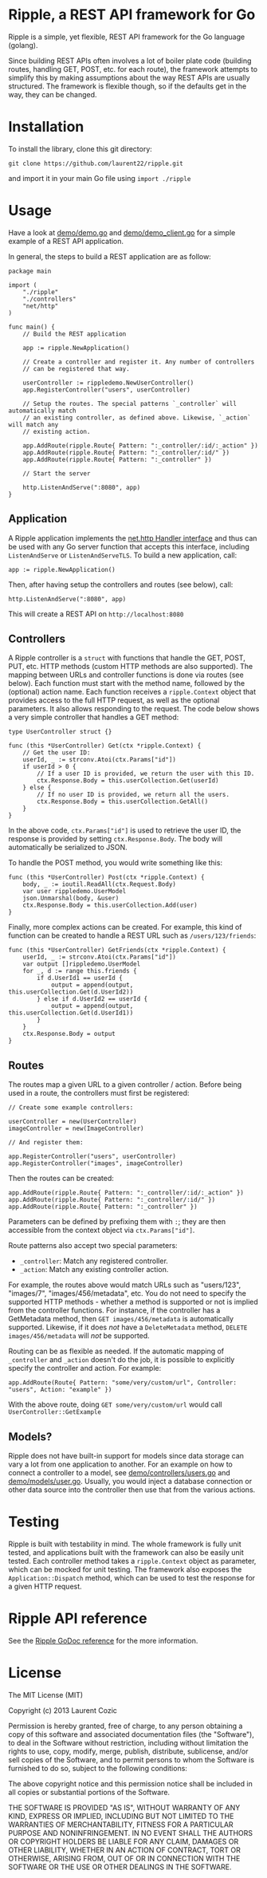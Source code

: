 # Ripple, a REST API framework for Go #

Ripple is a simple, yet flexible, REST API framework for the Go language (golang).

Since building REST APIs often involves a lot of boiler plate code (building routes, handling GET, POST, etc. for each route), the framework attempts to simplify this by making assumptions about the way REST APIs are usually structured. The framework is flexible though, so if the defaults get in the way, they can be changed.

# Installation #

To install the library, clone this git directory:

    git clone https://github.com/laurent22/ripple.git

and import it in your main Go file using `import ./ripple`

# Usage #

Have a look at [demo/demo.go](demo/demo.go) and [demo/demo_client.go](demo/demo_client.go) for a simple example of a REST API application. 

In general, the steps to build a REST application are as follow:

	package main

	import (
		"./ripple"
		"./controllers"
		"net/http"
	)

	func main() {	
		// Build the REST application
		
		app := ripple.NewApplication()
		
		// Create a controller and register it. Any number of controllers
		// can be registered that way.
		
		userController := rippledemo.NewUserController()
		app.RegisterController("users", userController)
		
		// Setup the routes. The special patterns `_controller` will automatically match
		// an existing controller, as defined above. Likewise, `_action` will match any 
		// existing action.
		
		app.AddRoute(ripple.Route{ Pattern: ":_controller/:id/:_action" })
		app.AddRoute(ripple.Route{ Pattern: ":_controller/:id/" })
		app.AddRoute(ripple.Route{ Pattern: ":_controller" })
		
		// Start the server
		
		http.ListenAndServe(":8080", app)
	}

## Application ##

A Ripple application implements the [net.http Handler interface](http://golang.org/pkg/net/http/#Handler) and thus can be used with any Go server function that accepts this interface, including `ListenAndServe` or `ListenAndServeTLS`. To build a new application, call:

	app := ripple.NewApplication()

Then, after having setup the controllers and routes (see below), call:

    http.ListenAndServe(":8080", app)
    
This will create a REST API on `http://localhost:8080`

## Controllers ##

A Ripple controller is a `struct` with functions that handle the GET, POST, PUT, etc. HTTP methods (custom HTTP methods are also supported). The mapping between URLs and controller functions is done via routes (see below). Each function must start with the method name, followed by the (optional) action name. Each function receives a `ripple.Context` object that provides access to the full HTTP request, as well as the optional parameters. It also allows responding to the request. The code below shows a very simple controller that handles a GET method:

	type UserController struct {}

	func (this *UserController) Get(ctx *ripple.Context) {
		// Get the user ID:
		userId, _ := strconv.Atoi(ctx.Params["id"])
		if userId > 0 {
			// If a user ID is provided, we return the user with this ID.
			ctx.Response.Body = this.userCollection.Get(userId)
		} else {
			// If no user ID is provided, we return all the users.
			ctx.Response.Body = this.userCollection.GetAll()
		}
	}
	

In the above code, `ctx.Params["id"]` is used to retrieve the user ID, the response is provided by setting `ctx.Response.Body`. The body will automatically be serialized to JSON.

To handle the POST method, you would write something like this:

	func (this *UserController) Post(ctx *ripple.Context) {
		body, _ := ioutil.ReadAll(ctx.Request.Body)
		var user rippledemo.UserModel
		json.Unmarshal(body, &user)
		ctx.Response.Body = this.userCollection.Add(user)
	}

Finally, more complex actions can be created. For example, this kind of function can be created to handle a REST URL such as `/users/123/friends`:

	func (this *UserController) GetFriends(ctx *ripple.Context) {
		userId, _ := strconv.Atoi(ctx.Params["id"])
		var output []rippledemo.UserModel
		for _, d := range this.friends {
			if d.UserId1 == userId {
				output = append(output, this.userCollection.Get(d.UserId2))
			} else if d.UserId2 == userId {
				output = append(output, this.userCollection.Get(d.UserId1))
			}
		} 
		ctx.Response.Body = output
	}

## Routes ##

The routes map a given URL to a given controller / action. Before being used in a route, the controllers must first be registered:

	// Create some example controllers:
	
	userController = new(UserController)
	imageController = new(ImageController)
	
	// And register them:
	
	app.RegisterController("users", userController)
	app.RegisterController("images", imageController)

Then the routes can be created:
	
	app.AddRoute(ripple.Route{ Pattern: ":_controller/:id/:_action" })
	app.AddRoute(ripple.Route{ Pattern: ":_controller/:id/" })
	app.AddRoute(ripple.Route{ Pattern: ":_controller" })

Parameters can be defined by prefixing them with `:`; they are then accessible from the context object via `ctx.Params["id"]`.

Route patterns also accept two special parameters:

* `_controller`: Match any registered controller.
* `_action`: Match any existing controller action.

For example, the routes above would match URLs such as "users/123", "images/7", "images/456/metadata", etc. You do not need to specify the supported HTTP methods - whether a method is supported or not is implied from the controller functions. For instance, if the controller has a GetMetadata method, then `GET images/456/metadata` is automatically supported. Likewise, if it does *not* have a `DeleteMetadata` method, `DELETE images/456/metadata` will *not* be supported.

Routing can be as flexible as needed. If the automatic mapping of `_controller` and `_action` doesn't do the job, it is possible to explicitly specify the controller and action. For example:

	app.AddRoute(Route{ Pattern: "some/very/custom/url", Controller: "users", Action: "example" })
	
With the above route, doing `GET some/very/custom/url` would call `UserController::GetExample`

## Models? ##

Ripple does not have built-in support for models since data storage can vary a lot from one application to another. For an example on how to connect a controller to a model, see [demo/controllers/users.go](demo/controllers/users.go) and [demo/models/user.go](demo/models/user.go). Usually, you would inject a database connection or other data source into the controller then use that from the various actions.

# Testing ##

Ripple is built with testability in mind. The whole framework is fully unit tested, and applications built with the framework can also be easily unit tested. Each controller method takes a `ripple.Context` object as parameter, which can be mocked for unit testing. The framework also exposes the `Application::Dispatch` method, which can be used to test the response for a given HTTP request.

# Ripple API reference ##

See the [Ripple GoDoc reference](http://godoc.org/github.com/laurent22/ripple/ripple) for the more information.

# License #

The MIT License (MIT)

Copyright (c) 2013 Laurent Cozic

Permission is hereby granted, free of charge, to any person obtaining a copy
of this software and associated documentation files (the "Software"), to deal
in the Software without restriction, including without limitation the rights
to use, copy, modify, merge, publish, distribute, sublicense, and/or sell
copies of the Software, and to permit persons to whom the Software is
furnished to do so, subject to the following conditions:

The above copyright notice and this permission notice shall be included in
all copies or substantial portions of the Software.

THE SOFTWARE IS PROVIDED "AS IS", WITHOUT WARRANTY OF ANY KIND, EXPRESS OR
IMPLIED, INCLUDING BUT NOT LIMITED TO THE WARRANTIES OF MERCHANTABILITY,
FITNESS FOR A PARTICULAR PURPOSE AND NONINFRINGEMENT. IN NO EVENT SHALL THE
AUTHORS OR COPYRIGHT HOLDERS BE LIABLE FOR ANY CLAIM, DAMAGES OR OTHER
LIABILITY, WHETHER IN AN ACTION OF CONTRACT, TORT OR OTHERWISE, ARISING FROM,
OUT OF OR IN CONNECTION WITH THE SOFTWARE OR THE USE OR OTHER DEALINGS IN
THE SOFTWARE.